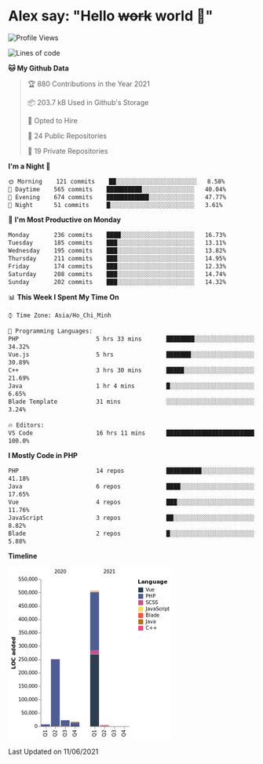 # Alex say: "Hello ~~work~~ world 🐾"

<!--START_SECTION:waka-->
![Profile Views](http://img.shields.io/badge/Profile%20Views-0-blue)

![Lines of code](https://img.shields.io/badge/From%20Hello%20World%20I%27ve%20Written-809226%20lines%20of%20code-blue)

**🐱 My Github Data** 

> 🏆 880 Contributions in the Year 2021
 > 
> 📦 203.7 kB Used in Github's Storage 
 > 
> 💼 Opted to Hire
 > 
> 📜 24 Public Repositories 
 > 
> 🔑 19 Private Repositories  
 > 
**I'm a Night 🦉** 

```text
🌞 Morning    121 commits    ██░░░░░░░░░░░░░░░░░░░░░░░   8.58% 
🌆 Daytime    565 commits    ██████████░░░░░░░░░░░░░░░   40.04% 
🌃 Evening    674 commits    ████████████░░░░░░░░░░░░░   47.77% 
🌙 Night      51 commits     █░░░░░░░░░░░░░░░░░░░░░░░░   3.61%

```
📅 **I'm Most Productive on Monday** 

```text
Monday       236 commits    ████░░░░░░░░░░░░░░░░░░░░░   16.73% 
Tuesday      185 commits    ███░░░░░░░░░░░░░░░░░░░░░░   13.11% 
Wednesday    195 commits    ███░░░░░░░░░░░░░░░░░░░░░░   13.82% 
Thursday     211 commits    ███░░░░░░░░░░░░░░░░░░░░░░   14.95% 
Friday       174 commits    ███░░░░░░░░░░░░░░░░░░░░░░   12.33% 
Saturday     208 commits    ███░░░░░░░░░░░░░░░░░░░░░░   14.74% 
Sunday       202 commits    ███░░░░░░░░░░░░░░░░░░░░░░   14.32%

```


📊 **This Week I Spent My Time On** 

```text
⌚︎ Time Zone: Asia/Ho_Chi_Minh

💬 Programming Languages: 
PHP                      5 hrs 33 mins       ████████░░░░░░░░░░░░░░░░░   34.32% 
Vue.js                   5 hrs               ███████░░░░░░░░░░░░░░░░░░   30.89% 
C++                      3 hrs 30 mins       █████░░░░░░░░░░░░░░░░░░░░   21.69% 
Java                     1 hr 4 mins         █░░░░░░░░░░░░░░░░░░░░░░░░   6.65% 
Blade Template           31 mins             ░░░░░░░░░░░░░░░░░░░░░░░░░   3.24%

🔥 Editors: 
VS Code                  16 hrs 11 mins      █████████████████████████   100.0%

```

**I Mostly Code in PHP** 

```text
PHP                      14 repos            ██████████░░░░░░░░░░░░░░░   41.18% 
Java                     6 repos             ████░░░░░░░░░░░░░░░░░░░░░   17.65% 
Vue                      4 repos             ███░░░░░░░░░░░░░░░░░░░░░░   11.76% 
JavaScript               3 repos             ██░░░░░░░░░░░░░░░░░░░░░░░   8.82% 
Blade                    2 repos             █░░░░░░░░░░░░░░░░░░░░░░░░   5.88%

```


**Timeline**

![Chart not found](https://raw.githubusercontent.com/alexzvn/alexzvn/main/charts/bar_graph.png) 


 Last Updated on 11/06/2021
<!--END_SECTION:waka-->
